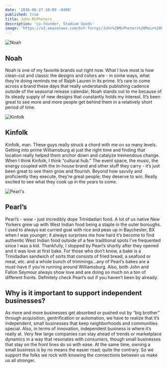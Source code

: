 ```yaml
---
date: '2016-06-27 10:09 -0400'
published: true
title: John McPheters
description: 'co-founder, Stadium Goods'
image: 'https://s3.amazonaws.com/bst-fornyc/John%20McPheters%20Main%20Portrait.jpg'
---
```

![Noah](https://s3.amazonaws.com/bst-fornyc/John%20McPheters%20NOAH%20Main.jpg)
## Noah

Noah is one of my favorite brands out right now. What I love most is how clean-cut and classic the designs and colors are - in some ways, what they’re doing reminds me of Ralph Lauren in its prime. It’s rare to come across a brand these days that really understands publishing cadence outside of the seasonal release calendar; Noah stands out to me because of its steady supply of new designs that constantly holds my interest. It’s been great to see more and more people get behind them in a relatively short period of time.

![Kinfolk](https://s3.amazonaws.com/bst-fornyc/John%20McPheters%20Kinfolk.jpg)
## Kinfolk

Kinfolk, man. These guys really struck a chord with me on so many levels. Getting into prime Williamsburg at just the right time and finding that location really helped them anchor down and catalyze tremendous change.  When I think Kinfolk, I think “cultural hub.” The event space, the music, the energy coupled with the in-house brand and other stuff they carry - it’s just been great to see them grow and flourish. Beyond how savvily and proficiently they execute, they’re great people; they deserve to win. Really excited to see what they cook up in the years to come. 

![Pearl's](https://s3.amazonaws.com/bst-fornyc/John%20McPheters%20Pearl's%20Main.jpg)
## Pearl’s

Pearl’s - wow - just incredibly dope Trinidadian food. A lot of us native New Yorkers grew up with West Indian food being a staple in the outer boroughs. I used to always eat curried goat with rice and peas up in Baychester, BX when I was younger; it always surprises me how hard it’s become to find authentic West Indian food outside of a few traditional spots I’ve frequented since I was a kid. Thankfully, I stopped by Pearl’s shortly after they opened and it was love at first bake. For those who don’t know, a bake is a Trinidadian sandwich of sorts that consists of fried bread, a seafood or meat, etc. and a whole bunch of trimmings…any of Pearl’s bakes are a must-have if you’re running around Williamsburg. Also, both John and Fallon Seymour always show love and are doing so much on a ton of different fronts.  Definitely check Pearl’s out if you haven’t been by already. 

## Why is it important to support independent businesses?

As more and more businesses get absorbed or pushed out by “big brother” through acquisition, gentrification or automation, we have to realize that it’s independent, small businesses that keep neighborhoods and communities special. Also, in terms of innovation, independent business is where it’s really at. Very few large companies can stay ahead of trends or marketplace dynamics in a way that resonates with consumers, though small businesses that stay on the front lines do so with ease. At the same time, owning a small business is by no means the easier road; quite the contrary. So we support the folks we rock with knowing the connections between us make us all stronger.
